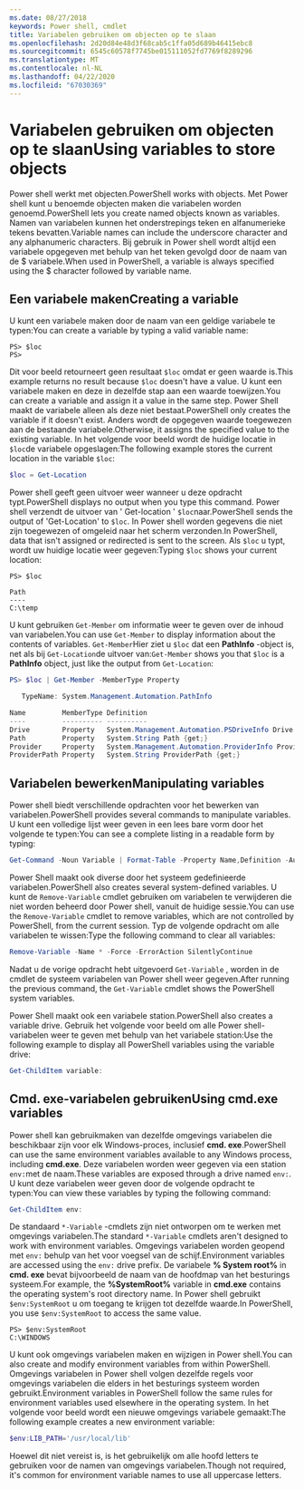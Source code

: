 ```yaml
---
ms.date: 08/27/2018
keywords: Power shell, cmdlet
title: Variabelen gebruiken om objecten op te slaan
ms.openlocfilehash: 2d20d84e48d3f68cab5c1ffa05d689b46415ebc8
ms.sourcegitcommit: 6545c60578f7745be015111052fd7769f8289296
ms.translationtype: MT
ms.contentlocale: nl-NL
ms.lasthandoff: 04/22/2020
ms.locfileid: "67030369"
---
```

# <a name="using-variables-to-store-objects"></a><span data-ttu-id="b7442-103">Variabelen gebruiken om objecten op te slaan</span><span class="sxs-lookup"><span data-stu-id="b7442-103">Using variables to store objects</span></span>

<span data-ttu-id="b7442-104">Power shell werkt met objecten.</span><span class="sxs-lookup"><span data-stu-id="b7442-104">PowerShell works with objects.</span></span> <span data-ttu-id="b7442-105">Met Power shell kunt u benoemde objecten maken die variabelen worden genoemd.</span><span class="sxs-lookup"><span data-stu-id="b7442-105">PowerShell lets you create named objects known as variables.</span></span>
<span data-ttu-id="b7442-106">Namen van variabelen kunnen het onderstrepings teken en alfanumerieke tekens bevatten.</span><span class="sxs-lookup"><span data-stu-id="b7442-106">Variable names can include the underscore character and any alphanumeric characters.</span></span> <span data-ttu-id="b7442-107">Bij gebruik in Power shell wordt altijd een variabele opgegeven met behulp van het teken gevolgd door de naam van de \$ variabele.</span><span class="sxs-lookup"><span data-stu-id="b7442-107">When used in PowerShell, a variable is always specified using the \$ character followed by variable name.</span></span>

## <a name="creating-a-variable"></a><span data-ttu-id="b7442-108">Een variabele maken</span><span class="sxs-lookup"><span data-stu-id="b7442-108">Creating a variable</span></span>

<span data-ttu-id="b7442-109">U kunt een variabele maken door de naam van een geldige variabele te typen:</span><span class="sxs-lookup"><span data-stu-id="b7442-109">You can create a variable by typing a valid variable name:</span></span>

```
PS> $loc
PS>
```

<span data-ttu-id="b7442-110">Dit voor beeld retourneert geen resultaat `$loc` omdat er geen waarde is.</span><span class="sxs-lookup"><span data-stu-id="b7442-110">This example returns no result because `$loc` doesn't have a value.</span></span> <span data-ttu-id="b7442-111">U kunt een variabele maken en deze in dezelfde stap aan een waarde toewijzen.</span><span class="sxs-lookup"><span data-stu-id="b7442-111">You can create a variable and assign it a value in the same step.</span></span> <span data-ttu-id="b7442-112">Power Shell maakt de variabele alleen als deze niet bestaat.</span><span class="sxs-lookup"><span data-stu-id="b7442-112">PowerShell only creates the variable if it doesn't exist.</span></span>
<span data-ttu-id="b7442-113">Anders wordt de opgegeven waarde toegewezen aan de bestaande variabele.</span><span class="sxs-lookup"><span data-stu-id="b7442-113">Otherwise, it assigns the specified value to the existing variable.</span></span> <span data-ttu-id="b7442-114">In het volgende voor beeld wordt de huidige locatie in `$loc`de variabele opgeslagen:</span><span class="sxs-lookup"><span data-stu-id="b7442-114">The following example stores the current location in the variable `$loc`:</span></span>

```powershell
$loc = Get-Location
```

<span data-ttu-id="b7442-115">Power shell geeft geen uitvoer weer wanneer u deze opdracht typt.</span><span class="sxs-lookup"><span data-stu-id="b7442-115">PowerShell displays no output when you type this command.</span></span> <span data-ttu-id="b7442-116">Power shell verzendt de uitvoer van ' Get-location ' `$loc`naar.</span><span class="sxs-lookup"><span data-stu-id="b7442-116">PowerShell sends the output of 'Get-Location' to `$loc`.</span></span> <span data-ttu-id="b7442-117">In Power shell worden gegevens die niet zijn toegewezen of omgeleid naar het scherm verzonden.</span><span class="sxs-lookup"><span data-stu-id="b7442-117">In PowerShell, data that isn't assigned or redirected is sent to the screen.</span></span> <span data-ttu-id="b7442-118">Als `$loc` u typt, wordt uw huidige locatie weer gegeven:</span><span class="sxs-lookup"><span data-stu-id="b7442-118">Typing `$loc` shows your current location:</span></span>

```
PS> $loc

Path
----
C:\temp
```

<span data-ttu-id="b7442-119">U kunt gebruiken `Get-Member` om informatie weer te geven over de inhoud van variabelen.</span><span class="sxs-lookup"><span data-stu-id="b7442-119">You can use `Get-Member` to display information about the contents of variables.</span></span> <span data-ttu-id="b7442-120">`Get-Member`Hier ziet u `$loc` dat een **PathInfo** -object is, net als bij `Get-Location`de uitvoer van:</span><span class="sxs-lookup"><span data-stu-id="b7442-120">`Get-Member` shows you that `$loc` is a **PathInfo** object, just like the output from `Get-Location`:</span></span>

```powershell
PS> $loc | Get-Member -MemberType Property

   TypeName: System.Management.Automation.PathInfo

Name         MemberType Definition
----         ---------- ----------
Drive        Property   System.Management.Automation.PSDriveInfo Drive {get;}
Path         Property   System.String Path {get;}
Provider     Property   System.Management.Automation.ProviderInfo Provider {...
ProviderPath Property   System.String ProviderPath {get;}
```

## <a name="manipulating-variables"></a><span data-ttu-id="b7442-121">Variabelen bewerken</span><span class="sxs-lookup"><span data-stu-id="b7442-121">Manipulating variables</span></span>

<span data-ttu-id="b7442-122">Power shell biedt verschillende opdrachten voor het bewerken van variabelen.</span><span class="sxs-lookup"><span data-stu-id="b7442-122">PowerShell provides several commands to manipulate variables.</span></span> <span data-ttu-id="b7442-123">U kunt een volledige lijst weer geven in een lees bare vorm door het volgende te typen:</span><span class="sxs-lookup"><span data-stu-id="b7442-123">You can see a complete listing in a readable form by typing:</span></span>

```powershell
Get-Command -Noun Variable | Format-Table -Property Name,Definition -AutoSize -Wrap
```

<span data-ttu-id="b7442-124">Power Shell maakt ook diverse door het systeem gedefinieerde variabelen.</span><span class="sxs-lookup"><span data-stu-id="b7442-124">PowerShell also creates several system-defined variables.</span></span> <span data-ttu-id="b7442-125">U kunt de `Remove-Variable` cmdlet gebruiken om variabelen te verwijderen die niet worden beheerd door Power shell, vanuit de huidige sessie.</span><span class="sxs-lookup"><span data-stu-id="b7442-125">You can use the `Remove-Variable` cmdlet to remove variables, which are not controlled by PowerShell, from the current session.</span></span> <span data-ttu-id="b7442-126">Typ de volgende opdracht om alle variabelen te wissen:</span><span class="sxs-lookup"><span data-stu-id="b7442-126">Type the following command to clear all variables:</span></span>

```powershell
Remove-Variable -Name * -Force -ErrorAction SilentlyContinue
```

<span data-ttu-id="b7442-127">Nadat u de vorige opdracht hebt uitgevoerd `Get-Variable` , worden in de cmdlet de systeem variabelen van Power shell weer gegeven.</span><span class="sxs-lookup"><span data-stu-id="b7442-127">After running the previous command, the `Get-Variable` cmdlet shows the PowerShell system variables.</span></span>

<span data-ttu-id="b7442-128">Power Shell maakt ook een variabele station.</span><span class="sxs-lookup"><span data-stu-id="b7442-128">PowerShell also creates a variable drive.</span></span> <span data-ttu-id="b7442-129">Gebruik het volgende voor beeld om alle Power shell-variabelen weer te geven met behulp van het variabele station:</span><span class="sxs-lookup"><span data-stu-id="b7442-129">Use the following example to display all PowerShell variables using the variable drive:</span></span>

```powershell
Get-ChildItem variable:
```

## <a name="using-cmdexe-variables"></a><span data-ttu-id="b7442-130">Cmd. exe-variabelen gebruiken</span><span class="sxs-lookup"><span data-stu-id="b7442-130">Using cmd.exe variables</span></span>

<span data-ttu-id="b7442-131">Power shell kan gebruikmaken van dezelfde omgevings variabelen die beschikbaar zijn voor elk Windows-proces, inclusief **cmd. exe**.</span><span class="sxs-lookup"><span data-stu-id="b7442-131">PowerShell can use the same environment variables available to any Windows process, including **cmd.exe**.</span></span> <span data-ttu-id="b7442-132">Deze variabelen worden weer gegeven via een station `env:`met de naam.</span><span class="sxs-lookup"><span data-stu-id="b7442-132">These variables are exposed through a drive named `env:`.</span></span> <span data-ttu-id="b7442-133">U kunt deze variabelen weer geven door de volgende opdracht te typen:</span><span class="sxs-lookup"><span data-stu-id="b7442-133">You can view these variables by typing the following command:</span></span>

```powershell
Get-ChildItem env:
```

<span data-ttu-id="b7442-134">De standaard `*-Variable` -cmdlets zijn niet ontworpen om te werken met omgevings variabelen.</span><span class="sxs-lookup"><span data-stu-id="b7442-134">The standard `*-Variable` cmdlets aren't designed to work with environment variables.</span></span> <span data-ttu-id="b7442-135">Omgevings variabelen worden geopend met `env:` behulp van het voor voegsel van de schijf.</span><span class="sxs-lookup"><span data-stu-id="b7442-135">Environment variables are accessed using the `env:` drive prefix.</span></span> <span data-ttu-id="b7442-136">De variabele **% System root%** in **cmd. exe** bevat bijvoorbeeld de naam van de hoofdmap van het besturings systeem.</span><span class="sxs-lookup"><span data-stu-id="b7442-136">For example, the **%SystemRoot%** variable in **cmd.exe** contains the operating system's root directory name.</span></span> <span data-ttu-id="b7442-137">In Power shell gebruikt `$env:SystemRoot` u om toegang te krijgen tot dezelfde waarde.</span><span class="sxs-lookup"><span data-stu-id="b7442-137">In PowerShell, you use `$env:SystemRoot` to access the same value.</span></span>

```
PS> $env:SystemRoot
C:\WINDOWS
```

<span data-ttu-id="b7442-138">U kunt ook omgevings variabelen maken en wijzigen in Power shell.</span><span class="sxs-lookup"><span data-stu-id="b7442-138">You can also create and modify environment variables from within PowerShell.</span></span> <span data-ttu-id="b7442-139">Omgevings variabelen in Power shell volgen dezelfde regels voor omgevings variabelen die elders in het besturings systeem worden gebruikt.</span><span class="sxs-lookup"><span data-stu-id="b7442-139">Environment variables in PowerShell follow the same rules for environment variables used elsewhere in the operating system.</span></span> <span data-ttu-id="b7442-140">In het volgende voor beeld wordt een nieuwe omgevings variabele gemaakt:</span><span class="sxs-lookup"><span data-stu-id="b7442-140">The following example creates a new environment variable:</span></span>

```powershell
$env:LIB_PATH='/usr/local/lib'
```

<span data-ttu-id="b7442-141">Hoewel dit niet vereist is, is het gebruikelijk om alle hoofd letters te gebruiken voor de namen van omgevings variabelen.</span><span class="sxs-lookup"><span data-stu-id="b7442-141">Though not required, it's common for environment variable names to use all uppercase letters.</span></span>

